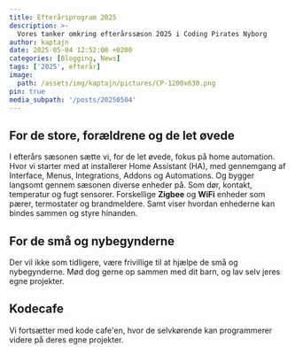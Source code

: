 ```yaml
---
title: Efterårsprogram 2025
description: >-
  Vores tanker omkring efterårssæson 2025 i Coding Pirates Nyborg
author: kaptajn
date: 2025-05-04 12:52:00 +0200
categories: [Blogging, News]
tags: ['2025', efterår]
image:
  path: /assets/img/kaptajn/pictures/CP-1200x630.png
pin: true
media_subpath: '/posts/20250504'
---
```


## For de store, forældrene og de let øvede

I efterårs sæsonen sætte vi, for de let øvede, fokus på home automation. Hvor vi starter med at installerer Home Assistant (HA), med gennemgang af Interface, Menus, Integrations, Addons og Automations. Og bygger langsomt gennem sæsonen diverse enheder på. Som dør, kontakt, temperatur og fugt sensorer. Forskellige **Zigbee** og **WiFi** enheder som pærer, termostater og brandmeldere. Samt viser hvordan enhederne kan bindes sammen og styre hinanden.

## For de små og nybegynderne

Der vil ikke som tidligere, være frivillige til at hjælpe de små og nybegynderne. Mød dog gerne op sammen med dit barn, og lav selv jeres egne projekter.

## Kodecafe
Vi fortsætter med kode cafe'en, hvor de selvkørende kan programmerer videre på deres egne projekter.
